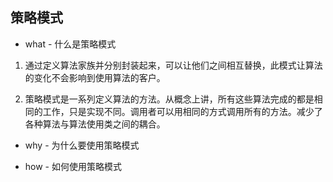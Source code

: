 ## 策略模式

- what - 什么是策略模式

1. 通过定义算法家族并分别封装起来，可以让他们之间相互替换，此模式让算法的变化不会影响到使用算法的客户。

2. 策略模式是一系列定义算法的方法。从概念上讲，所有这些算法完成的都是相同的工作，只是实现不同。调用者可以用相同的方式调用所有的方法。减少了各种算法与算法使用类之间的耦合。 

- why - 为什么要使用策略模式

> 

- how - 如何使用策略模式

> 